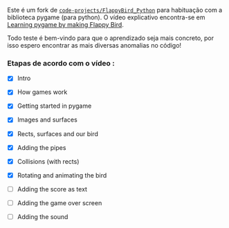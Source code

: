Este é um fork de [`code-projects/FlappyBird_Python`](https://github.com/clear-code-projects/FlappyBird_Python) para habituação com a biblioteca pygame (para python). O vídeo explicativo encontra-se em [Learning pygame by making Flappy Bird](https://youtu.be/UZg49z76cLw).

Todo teste é bem-vindo para que o aprendizado seja mais concreto, por isso espero encontrar as mais diversas anomalias no código!

### Etapas de acordo com o vídeo :


- [X] Intro
- [X] How games work
- [X] Getting started in pygame
- [X] Images and surfaces
- [X] Rects, surfaces and our bird
- [X] Adding the pipes
- [X] Collisions (with rects)
- [X] Rotating and animating the bird
- [ ] Adding the score as text
- [ ] Adding the game over screen
- [ ] Adding the sound

